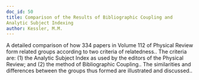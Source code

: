 ```yaml
---
doc_id: 50
title: Comparison of the Results of Bibliographic Coupling and 
Analytic Subject Indexing
author: Kessler, M.M.
---
```


A detailed comparison of how 334 papers in Volume 112 of Physical Review form
related groups according to two criteria of relatedness.. The criteria are: (1)
the Analytic Subject Index as used by the editors of the Physical Review; and
(2) the method of Bibliographic Coupling.. The similarities and differences 
between the groups thus formed are illustrated and discussed..